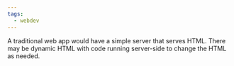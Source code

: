 ```yaml
---
tags:
  - webdev
---
```

A traditional web app would have a simple server that serves HTML. There may be dynamic HTML with code running server-side to change the HTML as needed.
